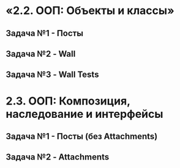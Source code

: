 # «2.2. ООП: Объекты и классы» #

## Задача №1 - Посты ##
## Задача №2 - Wall ##
## Задача №3 - Wall Tests ##


# 2.3. ООП: Композиция, наследование и интерфейсы #

## Задача №1 - Посты (без Attachments) ##
## Задача №2 - Attachments ##

